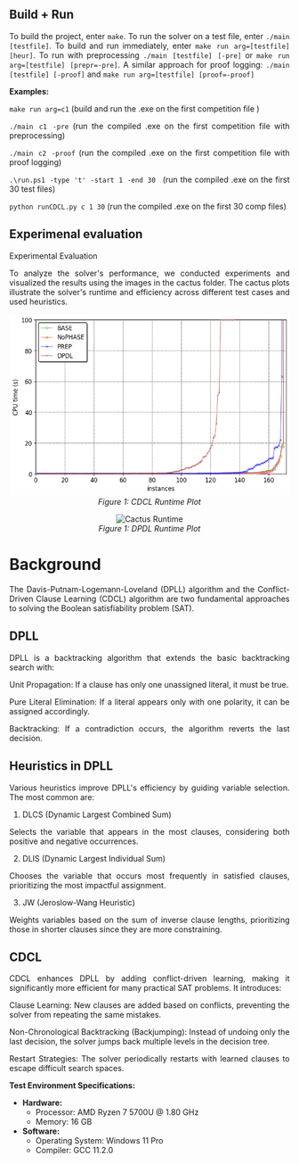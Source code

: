 <div style="text-align: justify;">

## Build + Run
To build the project, enter `make`. To run the solver on a test file, enter `./main [testfile]`. To build and run immediately, enter `make run arg=[testfile] [heur]`. To run with preprocessing `./main [testfile] [-pre]` or `make run arg=[testfile] [prepr=-pre]`. A similar approach for proof logging:  `./main [testfile] [-proof]` and  `make run arg=[testfile] [proof=-proof]`

**Examples:**

`make run arg=c1` (build and run the .exe on the first competition file )

`./main c1 -pre` (run the compiled .exe on the first competition file with preprocessing)

`./main c2 -proof` (run the compiled .exe on the first competition file with proof logging)
  
`.\run.ps1 -type 't' -start 1 -end 30 ` (run the compiled .exe on the first 30 test files)

`python runCDCL.py c 1 30` (run the compiled .exe on the first 30 comp files)

## Experimenal evaluation
Experimental Evaluation

To analyze the solver's performance, we conducted experiments and visualized the results using the images in the cactus folder. The cactus plots illustrate the solver's runtime and efficiency across different test cases and used heuristics.

<p align="center">
  <img src="cactus/CDCLcactusplot.png" alt="Cactus Runtime">
  <br>
  <em>Figure 1: CDCL Runtime Plot</em>
</p>
<p align="center">
  <img src="cactus/cactusPlot350secs.png" alt="Cactus Runtime">
  <br>
  <em>Figure 1: DPDL Runtime Plot</em>
</p>

# Background

The Davis-Putnam-Logemann-Loveland (DPLL) algorithm and the Conflict-Driven Clause Learning (CDCL) algorithm are two fundamental approaches to solving the Boolean satisfiability problem (SAT).

## DPLL

DPLL is a backtracking algorithm that extends the basic backtracking search with:

Unit Propagation: If a clause has only one unassigned literal, it must be true.

Pure Literal Elimination: If a literal appears only with one polarity, it can be assigned accordingly.

Backtracking: If a contradiction occurs, the algorithm reverts the last decision.

## Heuristics in DPLL

Various heuristics improve DPLL's efficiency by guiding variable selection. The most common are:

1. DLCS (Dynamic Largest Combined Sum)

Selects the variable that appears in the most clauses, considering both positive and negative occurrences.

2. DLIS (Dynamic Largest Individual Sum)

Chooses the variable that occurs most frequently in satisfied clauses, prioritizing the most impactful assignment.

3. JW (Jeroslow-Wang Heuristic)

Weights variables based on the sum of inverse clause lengths, prioritizing those in shorter clauses since they are more constraining.

## CDCL

CDCL enhances DPLL by adding conflict-driven learning, making it significantly more efficient for many practical SAT problems. It introduces:

Clause Learning: New clauses are added based on conflicts, preventing the solver from repeating the same mistakes.

Non-Chronological Backtracking (Backjumping): Instead of undoing only the last decision, the solver jumps back multiple levels in the decision tree.

Restart Strategies: The solver periodically restarts with learned clauses to escape difficult search spaces.

**Test Environment Specifications:**
- **Hardware:**
  - Processor: AMD Ryzen 7 5700U @ 1.80 GHz
  - Memory: 16 GB
- **Software:**
  - Operating System: Windows 11 Pro
  - Compiler: GCC 11.2.0

</div>






